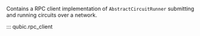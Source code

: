 Contains a RPC client implementation of `AbstractCircuitRunner` submitting and running circuits over a network.

::: qubic.rpc_client
